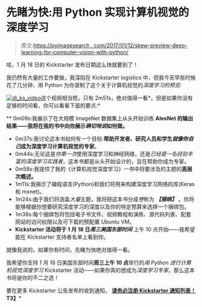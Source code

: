 # 先睹为快:用 Python 实现计算机视觉的深度学习

> 原文:[https://pyimagesearch . com/2017/01/12/skew-preview-deep-learning-for-computer-vision-with-python/](https://pyimagesearch.com/2017/01/12/sneak-preview-deep-learning-for-computer-vision-with-python/)

哇，1 月 18 日的 Kickstarter 发布日期这么快就要到了！

我仍然有大量的工作要做，我深陷在 Kickstarter logistics 中，但我今天早些时候花了几分钟，用 Python 为你录制了这个关于计算机视觉的*深度学习的预览:*

[![dl_ks_video](../Images/673e295f52edaf1d07c012aff7955d36.png)](https://vimeo.com/197960661)这个视频相当短，只有 2m51s，绝对值得一看*，但是如果你没有足够的时间看，你可以看看下面的要点:*

 **   0m09s:我展示了在大规模 ImageNet 数据集上从头开始训练 **AlexNet 的输出结果——我将在我的书中向你展示*确切地说*如何做。**
*   0m37s:我讨论这本书如何有一个目标:**帮助开发者、研究人员和学生*就像你自己*成为深度学习计算机视觉的专家**。
*   0m44s:无论这是*你第一次*使用深度学习和神经网络，还是*已经是一名经验丰富的深度学习实践者*，这本书都是从头开始设计的，旨在帮助你成为专家。
*   0m58s:我提供了我的《计算机视觉深度学习》一书中将要涉及的主题的**高层次概述。**
*   1m11s:我揭示了编程语言(Python)和我们将用来构建深度学习网络的库(Keras 和 mxnet)。
*   1m24s:由于我们将涵盖*大量*主题，我将把这本书分成*卷*称为 ***【捆绑】*** 。你将能够根据你想要研究深度学习的深度以及你的特定预算来选择一个捆绑包。
*   1m38s:每个捆绑包将包括电子书文件、视频教程和演练、源代码列表、配套网站的访问权限以及可下载的预配置 Ubuntu VM。
*   **Kickstarter 活动将于 1 月 18 日*周三美国东部时间*** 上午 10 点开始——我希望能在 Kickstarter 支持者名单上看到你。

就像我说的，如果你有时间，先睹为快绝对值得一看。

我希望你支持 1 月 18 日美国东部时间**周三上午 10 点**举行的*用 Python 进行计算机视觉深度学习* Kickstarter 活动——如果你真的想成为*深度学习专家*，那么这本书将是你的不二之选！

要在更多 Kickstarter 公告发布时收到通知， **[请务必注册 Kickstarter 通知列表！](#)T3】***